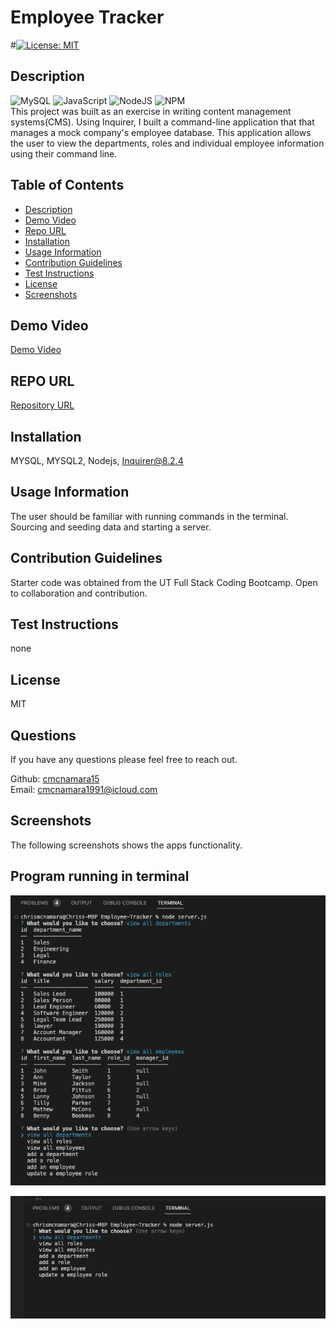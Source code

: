 # Employee Tracker

#[![License: MIT](https://img.shields.io/badge/License-MIT-yellow.svg)](https://opensource.org/licenses/MIT)

## Description

![MySQL](https://img.shields.io/badge/mysql-%2300f.svg?style=for-the-badge&logo=mysql&logoColor=white)
![JavaScript](https://img.shields.io/badge/javascript-%23323330.svg?style=for-the-badge&logo=javascript&logoColor=%23F7DF1E)
![NodeJS](https://img.shields.io/badge/node.js-6DA55F?style=for-the-badge&logo=node.js&logoColor=white)
![NPM](https://img.shields.io/badge/NPM-%23CB3837.svg?style=for-the-badge&logo=npm&logoColor=white) <br/>
This project was built as an exercise in writing content management systems(CMS). Using Inquirer, I built a command-line application that that manages a mock company's employee database. This application allows the user to view the departments, roles and individual employee information using their command line.

## Table of Contents

- [Description](#description)
- [Demo Video](#demo-video)
- [Repo URL](#repo-url)
- [Installation](#installation)
- [Usage Information](#usage-information)
- [Contribution Guidelines](#contribution-guidelines)
- [Test Instructions](#test-instructions)
- [License](#license)
- [Screenshots](#screenshots)

## Demo Video

[Demo Video](https://drive.google.com/file/d/18ci75wFrlfaL-EJATuu0A6jcj9XfTPJ0/view)<br />

## REPO URL

[Repository URL](https://github.com/cmcnamara15/Employee_Tracker)<br />

## Installation

MYSQL, MYSQL2, Nodejs, Inquirer@8.2.4<br />

## Usage Information

The user should be familiar with running commands in the terminal. Sourcing and seeding data and starting a server.<br />

## Contribution Guidelines

Starter code was obtained from the UT Full Stack Coding Bootcamp. Open to collaboration and contribution.<br />

## Test Instructions

none

## License

MIT

## Questions

If you have any questions please feel free to reach out.<br />

Github: [cmcnamara15](https://github.com/cmcnamara15)<br />
Email: cmcnamara1991@icloud.com

## Screenshots

The following screenshots shows the apps functionality.<br />

## Program running in terminal<br />

![Screenshot of output example](./assets/screenshot_2.png)

![Screenshot of the program running in the terminal](./assets/screenshot_1.png)

<!-- ## Example of database in terminal<br /> -->
